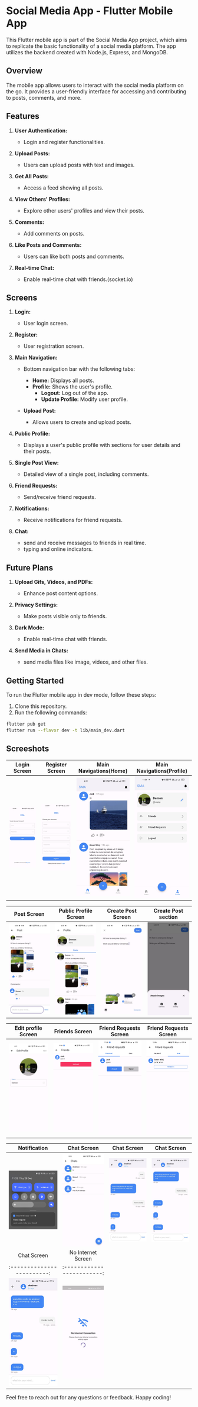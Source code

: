 # Social Media App - Flutter Mobile App

This Flutter mobile app is part of the Social Media App project, which aims to replicate the basic functionality of a social media platform. The app utilizes the backend created with Node.js, Express, and MongoDB.

## Overview

The mobile app allows users to interact with the social media platform on the go. It provides a user-friendly interface for accessing and contributing to posts, comments, and more.

## Features

1. **User Authentication:**

   - Login and register functionalities.

2. **Upload Posts:**

   - Users can upload posts with text and images.

3. **Get All Posts:**

   - Access a feed showing all posts.

4. **View Others' Profiles:**

   - Explore other users' profiles and view their posts.

5. **Comments:**

   - Add comments on posts.

6. **Like Posts and Comments:**
   - Users can like both posts and comments.

7. **Real-time Chat:**

   - Enable real-time chat with friends.(socket.io)

## Screens

1. **Login:**

   - User login screen.

2. **Register:**

   - User registration screen.

3. **Main Navigation:**

   - Bottom navigation bar with the following tabs:

     - **Home:** Displays all posts.
     - **Profile:** Shows the user's profile.
       - **Logout:** Log out of the app.
       - **Update Profile:** Modify user profile.

   - **Upload Post:**
     - Allows users to create and upload posts.

4. **Public Profile:**

   - Displays a user's public profile with sections for user details and their posts.

5. **Single Post View:**

   - Detailed view of a single post, including comments.

2. **Friend Requests:**

   - Send/receive friend requests.

4. **Notifications:**

   - Receive notifications for friend requests.

5. **Chat:**

   - send and receive messages to friends in real time.
   - typing and online indicators.

## Future Plans

1. **Upload Gifs, Videos, and PDFs:**

   - Enhance post content options.

2. **Privacy Settings:**

   - Make posts visible only to friends.

3. **Dark Mode:**

   - Enable real-time chat with friends.

4. **Send Media in Chats:**

   - send media files like image, videos, and other files.


## Getting Started

To run the Flutter mobile app in dev mode, follow these steps:

1. Clone this repository.
2. Run the following commands:

```bash
flutter pub get
flutter run --flavor dev -t lib/main_dev.dart
```

## Screeshots

|        Login Screen         |        Register Screen         |   Main Navigations(Home)   |   Main Navigations(Profile)   |
| :-------------------------: | :----------------------------: | :------------------------: | :---------------------------: |
| <img src="screenshots/login.jpeg" alt="Login Screen" width="200"/> | <img src="screenshots/register.jpeg" alt="Register Screen" width="200"/> | <img src="screenshots/home.jpeg" alt="Home Screen" width="200"/> | <img src="screenshots/profile_v2.jpg" alt="Profile Screen" width="200"/> |

|        Post Screen         |        Public Profile Screen         |        Create Post Screen         |        Create Post section         |
| :------------------------: | :----------------------------------: | :-------------------------------: | :--------------------------------: |
| <img src="screenshots/post.jpeg" alt="Post Screen" width="200"/> | <img src="screenshots/public_profile.jpeg" alt="Public profile Screen" width="200"/> | <img src="screenshots/create_post.jpeg" alt="Create Post Screen" width="200"/> | <img src="screenshots/select_image.jpeg" alt="Select Image Screen" width="200"/> |

|     Edit profile Screen    |        Friends Screen         |       Friend Requests Screen      |       Friend Requests Screen       |
| :------------------------: | :---------------------------: | :-------------------------------: | :--------------------------------: |
| <img src="screenshots/edit_profile.jpeg" alt="Edit Profile Screen" width="200"/> | <img src="screenshots/friends.jpg" alt="Friends Screen" width="200"/> | <img src="screenshots/friend_request_r.jpg" alt="Friend Request Received Screen" width="200"/> | <img src="screenshots/friend_request_s.jpg" alt="Friend Request Sent Screen" width="200"/> |

|         Notification       |        Chat Screen         |       Chat Screen       |       Chat Screen       |
| :------------------------: | :---------------------------: | :-------------------------------: | :--------------------------------: |
| <img src="screenshots/notification.jpg" alt="Notification" width="200"/> | <img src="screenshots/chat.jpeg" alt="chat screen" width="200"/> | <img src="screenshots/typing.jpeg" alt="typing" width="200"/> | <img src="screenshots/online.jpeg" alt="Online" width="200"/> |
|        Chat Screen        |     No Internet Screen     |
| :------------------------: | :------------------------: |
| <img src="screenshots/last_seen.jpeg" alt="last seen" width="200"/> | <img src="screenshots/no_internet.jpeg" alt="last seen" width="200"/> |

Feel free to reach out for any questions or feedback. Happy coding!
